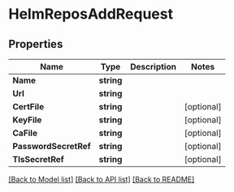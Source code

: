 # HelmReposAddRequest

## Properties

Name | Type | Description | Notes
------------ | ------------- | ------------- | -------------
**Name** | **string** |  | 
**Url** | **string** |  | 
**CertFile** | **string** |  | [optional] 
**KeyFile** | **string** |  | [optional] 
**CaFile** | **string** |  | [optional] 
**PasswordSecretRef** | **string** |  | [optional] 
**TlsSecretRef** | **string** |  | [optional] 

[[Back to Model list]](../README.md#documentation-for-models) [[Back to API list]](../README.md#documentation-for-api-endpoints) [[Back to README]](../README.md)


